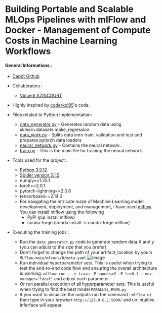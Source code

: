 # Building Portable and Scalable MLOps Pipelines with mlFlow and Docker - Management of Compute Costs in Machine Learning Workflows 

#### General Informations :

* [Depôt Github](https://github.com/Wiiz971/mlFlow/)

* Collaborators  :
    * [Vincent AZINCOURT](https://github.com/Wiiz971)
   
      
* Highly inspired by [coderkol95](https://github.com/coderkol95)'s code.
  
* Files related to Python Implementation:
    * [data_generator.py](https://github.com/Wiiz971/mlFlow/blob/main/src/data_generator.py) - Generates random data using sklearn.datasets.make_regression
    * [data_work.py](https://github.com/Wiiz971/mlFlow/blob/main/src/data_work.py) - Splits data intro train, validation and test and prepares pytorch data loaders
    * [neural_network.py](https://github.com/Wiiz971/mlFlow/blob/main/src/neural_network.py) - Contains the neural network.
    * [train.py](https://github.com/Wiiz971/mlFlow/blob/main/src/train.py) - This is the main file for training the neural network.


* Tools used for the project :
    * [Python 3.9.12](https://www.python.org/downloads/release/python-3912/)
    * [Spider version 5.1.5](https://www.spyder-ide.org/)
    * numpy==1.25.1
    * torch==2.0.1
    * pytorch-lightning==2.0.6
    * tensorboard==2.14.0
    * For navigating the intricate maze of Machine Learning model development, deployment, and management, I have used [mlflow](https://mlflow.org). You can install mlflow using the following
       * PyPI (pip install mlflow)
       * conda-forge (conda install -c conda-forge mlflow)

* Executing the training jobs :
   * Run the ```data_generator.py``` code to generate random data X and y (you can adjust to the size that you prefer)
   * Don't forget to change the path of your artifact_location by yours ````MLFlow-main/mlruns/0/meta.yaml```` ![image](https://github.com/Wiiz971/mlFlow/assets/47423231/173dc794-9d42-4533-9137-0958b67fc736)
   * Run individual hyperparameter sets. This is useful when trying to test the end-to-end code flow and ensuring the overall architecture is working. ```mlflow run . -e train -P epochs=2 -P lr=0.1 --env-manager="local"``` and adjust each parameter.
   * Or run parallel execution of all hyperparameter sets. This is useful when trying to find the best model ```PARALLEL_RUNS.py```
   * if you want to visualize the outputs run the command : ```mlflow ui``` then type in your browser ```http://127.0.0.1:5000/``` and un intuitive inferface will appear.




                                    
